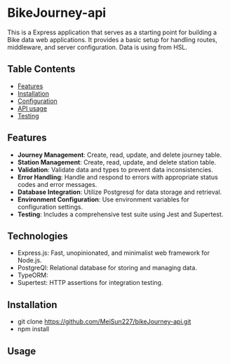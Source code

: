 # BikeJourney-api

This is a Express application that serves as a starting point for building a Bike data web applications. It provides a basic setup for handling routes, middleware, and server configuration. Data is using from HSL. 

## Table Contents

- [Features](#features)
- [Installation](#installation)
- [Configuration](#configuration)
- [API usage](#aPIUsage)
- [Testing](#testing)

## Features
- **Journey Management**: Create, read, update, and delete journey table.
- **Station Management**: Create, read, update, and delete station table.
- **Validation**: Validate data and types to prevent data inconsistencies.
- **Error Handling**: Handle and respond to errors with appropriate status codes and error messages.
- **Database Integration**: Utilize Postgresql for data storage and retrieval.
- **Environment Configuration**: Use environment variables for configuration settings.
- **Testing**: Includes a comprehensive test suite using Jest and Supertest.

## Technologies
- Express.js: Fast, unopinionated, and minimalist web framework for Node.js.
- PostgreQl: Relational database for storing and managing data.
- TypeORM: 
- Supertest: HTTP assertions for integration testing.

## Installation
- git clone https://github.com/MeiSun227/bikeJourney-api.git
- npm install

## Usage









